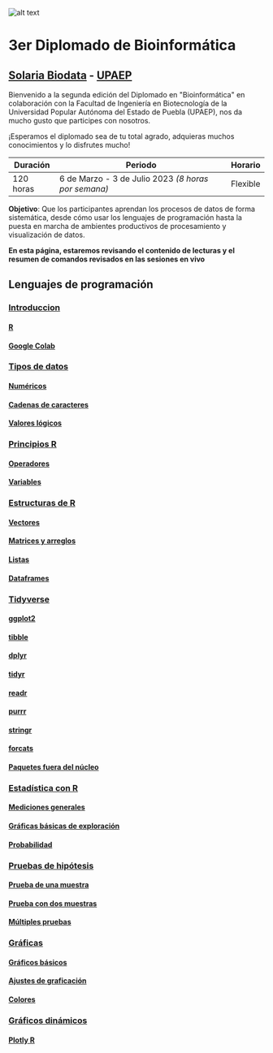 ![alt text](https://solariabiodata.com.mx/wp-content/uploads/2021/07/logo_red.png "Soluciones de Siguiente Generación")
# 3er Diplomado de Bioinformática
## [Solaria Biodata](https://solariabiodata.com.mx/) - [UPAEP](https://upaep.mx/)

Bienvenido a la segunda edición del Diplomado en "Bioinformática" en colaboración con la Facultad de Ingeniería en Biotecnología de la Universidad Popular Autónoma del Estado de Puebla (UPAEP), nos da mucho gusto que participes con nosotros. 

¡Esperamos el diplomado sea de tu total agrado, adquieras muchos conocimientos y lo disfrutes mucho!

|Duración| Periodo | Horario |
|-|-|-|
| 120 horas | 6 de Marzo - 3 de Julio 2023 _(8 horas por semana)_ | Flexible |


**Objetivo**: Que los participantes aprendan los procesos de datos de forma sistemática, desde cómo usar los lenguajes de programación hasta la puesta en marcha de ambientes productivos de procesamiento y visualización de datos.

**En esta página, estaremos revisando el contenido de lecturas y el resumen de comandos revisados en las sesiones en vivo**

## Lenguajes de programación

### [Introduccion](./introduccion)

#### [R](./introduccion#r)

#### [Google Colab](./introduccion#google-colab)

### [Tipos de datos](./tiposDatos)

#### [Numéricos](./tiposDatos#numéricos)

#### [Cadenas de caracteres](./tiposDatos#cadenas-de-caracteres)

#### [Valores lógicos](./tiposDatos#valores-lógicos)

### [Principios R](./principiosR)

#### [Operadores](./principiosR#operadores)

#### [Variables](./principiosR#variables)

### [Estructuras de R](./estructurasR)

#### [Vectores](./testructurasR#vectores)

#### [Matrices y arreglos](./estructurasR#matrices-y-arreglos)

#### [Listas](./estructurasR#listas)

#### [Dataframes](./estructurasR#data-frames)

### [Tidyverse](./tidyverseR)

#### [ggplot2](./tidyverseR#ggplot2)

#### [tibble](./tidyverseR#tibble)

#### [dplyr](./tidyverseR#dplyr)

#### [tidyr](./tidyverseR#tidyr)

#### [readr](./tidyverseR#readr)

#### [purrr](./tidyverseR#purrr)

#### [stringr](./tidyverseR#stringr)

#### [forcats](./tidyverseR#forcats)

#### [Paquetes fuera del núcleo](./tidyverseR#paquetes-fuera-del-núcleo)

### [Estadística con R](./estadisticaR)

#### [Mediciones generales](./estadisticaR#mediciones-generales)

#### [Gráficas básicas de exploración](./estadisticaR#gráficas-basicas-de-exploración)

#### [Probabilidad](./estadisticaR#probabilidad)

### [Pruebas de hipótesis](./Pruebahipotesis)

#### [Prueba de una muestra](./estadisticaR#prueba-de-una-muestra)

#### [Prueba con dos muestras](./estadisticaR#prueba-con-dos-muestras)

#### [Múltiples pruebas](./estadisticaR#múltiples-pruebas)

### [Gráficas](./plottingR)

#### [Gráficos básicos](./plottingR#gráficas-básicas)

#### [Ajustes de graficación](./plottingR#ajustes-generales-de-graficación)

#### [Colores](./plottingR#colores)

### [Gráficos dinámicos](./plotly)

#### [Plotly R](./plotly#r)


